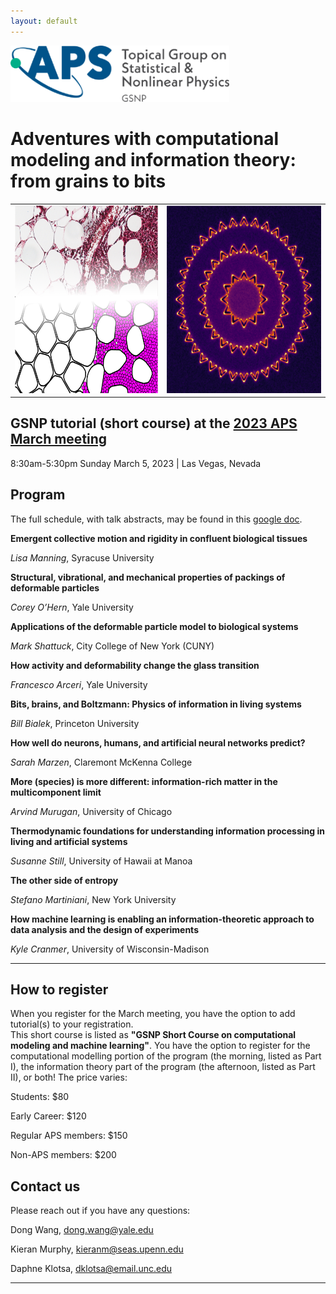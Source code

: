 ```yaml
---
layout: default
---
```

<img src="assets/logo-gsnp.png" width="350"/>

# Adventures with computational modeling and information theory: from grains to bits

<table>
  <tr>
    <td valign="top"><img src="assets/BreastTumor.png" height="300"></td>
    <td valign="top"><img src="assets/entropy_production.png" height="300"></td>
  </tr>
 </table>

## GSNP tutorial (short course) at the [2023 APS March meeting](https://march.aps.org/)

8:30am-5:30pm Sunday March 5, 2023  \|  Las Vegas, Nevada


## Program

The full schedule, with talk abstracts, may be found in this [google doc](https://docs.google.com/document/d/1ePyQUt8_FNWNS2ElHKC_nA7pMJKZHKsDaAPInYUMP9Q/edit?usp=sharing).

**Emergent collective motion and rigidity in confluent biological tissues**

*Lisa Manning*, Syracuse University

**Structural, vibrational, and mechanical properties of packings of deformable particles**

*Corey O’Hern*, Yale University

**Applications of the deformable particle model to biological systems**

*Mark Shattuck*, City College of New York (CUNY)

**How activity and deformability change the glass transition**

*Francesco Arceri*, Yale University

**Bits, brains, and Boltzmann: Physics of information in living systems**

*Bill Bialek*, Princeton University

**How well do neurons, humans, and artificial neural networks predict?**

*Sarah Marzen*, Claremont McKenna College

**More (species) is more different: information-rich matter in the multicomponent limit**

*Arvind Murugan*, University of Chicago

**Thermodynamic foundations for understanding information processing in living and artificial systems**

*Susanne Still*, University of Hawaii at Manoa

**The other side of entropy**

*Stefano Martiniani*, New York University

**How machine learning is enabling an information-theoretic approach to data analysis and the design of experiments**

*Kyle Cranmer*, University of Wisconsin-Madison




---

## How to register

When you register for the March meeting, you have the option to add tutorial(s) to your registration.  
This short course is listed as **"GSNP Short Course on computational modeling and machine learning"**.
You have the option to register for the computational modelling portion of the program (the morning, listed as Part I), the information theory part of the program (the afternoon, listed as Part II), or both!  The price varies:

Students: $80

Early Career: $120

Regular APS members: $150

Non-APS members: $200

## Contact us

Please reach out if you have any questions:

Dong Wang, [dong.wang@yale.edu](mailto:dong.wang@yale.edu)

Kieran Murphy, [kieranm@seas.upenn.edu](mailto:kieranm@seas.upenn.edu)  

Daphne Klotsa, [dklotsa@email.unc.edu](mailto:dklotsa@email.unc.edu)

---